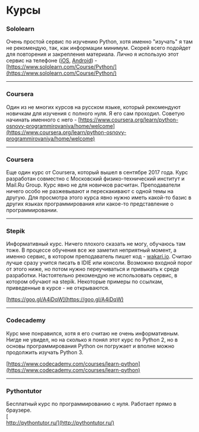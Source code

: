 # Курсы

### **Sololearn**

Очень простой сервис по изучению Python, хотя именно "изучать" я там не рекомендую, так, как информации минимум. Скорей всего подойдет для повторения и закрепления материала. Лично я использую этот сервис на телефоне \([iOS](https://itunes.apple.com/us/app/id953972812), [Android](https://play.google.com/store/apps/details?id=com.sololearn)\) - [https://www.sololearn.com/Course/Python/](https://www.sololearn.com/Course/Python/)

---

### **Coursera**

Один из не многих курсов на русском языке, который рекомендуют новичкам для изучения с полного нуля. Я его сам проходил. Советую начинать именного с него - [https://www.coursera.org/learn/python-osnovy-programmirovaniya/home/welcome](https://www.coursera.org/learn/python-osnovy-programmirovaniya/home/welcome)

---

### **Coursera**

Еще один курс от Coursera, который вышел в сентябре 2017 года. Курс разработан совместно с Московский физико-технический институт и  Mail.Ru Group. Курс явно не для новичков расчитан. Преподаватели ничего особо не разжевывают и перескакивают с одной темы на другую. Для просмотра этого курса явно нужно иметь какой-то базис в других языках программирования или какое-то представление о программировании.

---

### **Stepik**

Информативный курс. Ничего плохого сказать не могу, обучаюсь там тоже. В процессе обучения все же заметил неприятный момент, а именно сервис, в котором преподаватель пишет код - [wakari.io](/wakari.io). Считаю лучше сразу учится писать в IDIE или конcоли. Возможно входной порог от этого ниже, но потом нужно переучиваться и привыкать к среде разработки. Настоятельно рекомендую не использовать сервис, в котором обучают на stepik. Некоторые примеры по ссылкам, приведенные в курсе - не открываются.

[https://goo.gl/A4iDqW](https://goo.gl/A4iDqW)

---

### **Сodecademy**

Курс мне понравился, хотя я его считаю не очень информативным. Нигде не увидел, но на сколько я понял этот курс по Python 2, но в основы программирования Python он погружает и вполне можно продолжить изучать Python 3.

[https://www.codecademy.com/courses/learn-python](https://www.codecademy.com/courses/learn-python)

---

### Pythontutor

Бесплатный курс по программированию с нуля. Работает прямо в браузере.  
[  
http://pythontutor.ru/](http://pythontutor.ru/)

